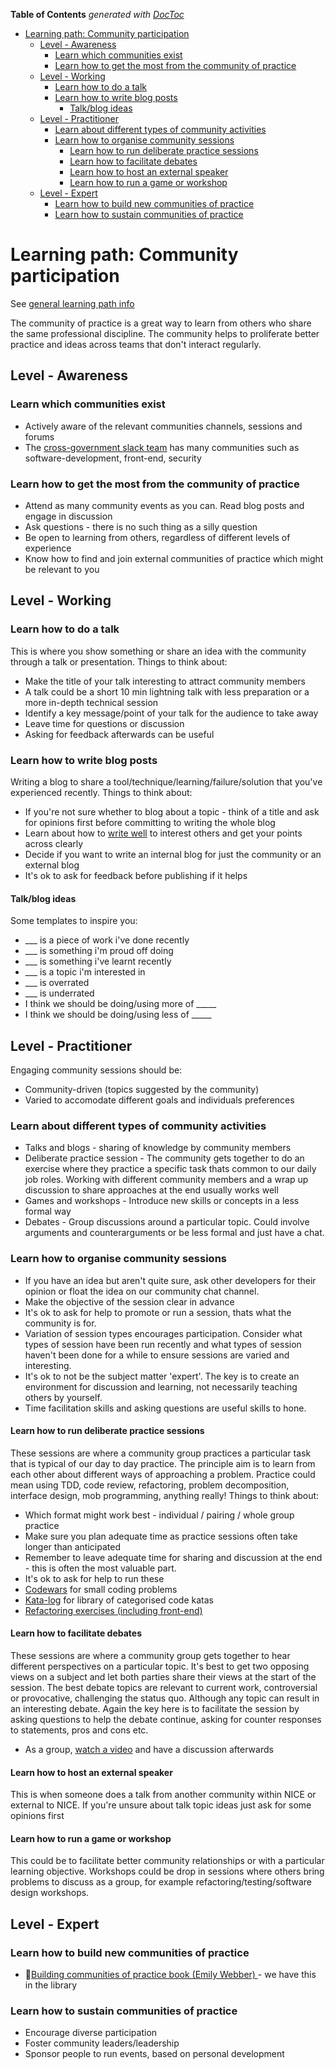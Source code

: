 <!-- START doctoc generated TOC please keep comment here to allow auto update -->
<!-- DON'T EDIT THIS SECTION, INSTEAD RE-RUN doctoc TO UPDATE -->
**Table of Contents**  *generated with [DocToc](https://github.com/thlorenz/doctoc)*

- [Learning path: Community participation](#learning-path-community-participation)
  - [Level - Awareness](#level---awareness)
    - [Learn which communities exist](#learn-which-communities-exist)
    - [Learn how to get the most from the community of practice](#learn-how-to-get-the-most-from-the-community-of-practice)
  - [Level - Working](#level---working)
    - [Learn how to do a talk](#learn-how-to-do-a-talk)
    - [Learn how to write blog posts](#learn-how-to-write-blog-posts)
      - [Talk/blog ideas](#talkblog-ideas)
  - [Level - Practitioner](#level---practitioner)
    - [Learn about different types of community activities](#learn-about-different-types-of-community-activities)
    - [Learn how to organise community sessions](#learn-how-to-organise-community-sessions)
      - [Learn how to run deliberate practice sessions](#learn-how-to-run-deliberate-practice-sessions)
      - [Learn how to facilitate debates](#learn-how-to-facilitate-debates)
      - [Learn how to host an external speaker](#learn-how-to-host-an-external-speaker)
      - [Learn how to run a game or workshop](#learn-how-to-run-a-game-or-workshop)
  - [Level - Expert](#level---expert)
    - [Learn how to build new communities of practice](#learn-how-to-build-new-communities-of-practice)
    - [Learn how to sustain communities of practice](#learn-how-to-sustain-communities-of-practice)

<!-- END doctoc generated TOC please keep comment here to allow auto update -->

# Learning path: Community participation

See [general learning path info](learning-paths.md)

The community of practice is a great way to learn from others who share the same professional discipline.  The community helps to proliferate better practice and ideas across teams that don't interact regularly.

## Level - Awareness

### Learn which communities exist
- Actively aware of the relevant communities channels, sessions and forums 
- The [cross-government slack team](https://ukgovernmentdigital.slack.com/) has many communities such as software-development, front-end, security 

### Learn how to get the most from the community of practice
- Attend as many community events as you can. Read blog posts and engage in discussion
- Ask questions - there is no such thing as a silly question
- Be open to learning from others, regardless of different levels of experience
- Know how to find and join external communities of practice which might be relevant to you
  
## Level - Working

### Learn how to do a talk
This is where you show something or share an idea with the community through a talk or presentation.  Things to think about:
* Make the title of your talk interesting to attract community members
* A talk could be a short 10 min lightning talk with less preparation or a more in-depth technical session 
* Identify a key message/point of your talk for the audience to take away
* Leave time for questions or discussion
* Asking for feedback afterwards can be useful


### Learn how to write blog posts
Writing a blog to share a tool/technique/learning/failure/solution that you've experienced recently. Things to think about:
* If you're not sure whether to blog about a topic - think of a title and ask for opinions first before committing to writing the whole blog
* Learn about how to [write well](https://www.julian.com/guide/write/intro) to interest others and get your points across clearly
* Decide if you want to write an internal blog for just the community or an external blog
* It's ok to ask for feedback before publishing if it helps

#### Talk/blog ideas

Some templates to inspire you:
* ___ is a piece of work i've done recently
* ___ is something i'm proud off doing
* ___ is something i've learnt recently
* ___ is a topic i'm interested in
* ___ is overrated
* ___ is underrated
* I think we should be doing/using more of _____
* I think we should be doing/using less of _____

## Level - Practitioner

Engaging community sessions should be:
* Community-driven (topics suggested by the community)
* Varied to accomodate different goals and individuals preferences

### Learn about different types of community activities
* Talks and blogs - sharing of knowledge by community members
* Deliberate practice session - The community gets together to do an exercise where they practice a specific task thats common to our daily job roles.  Working with different community members and a wrap up discussion to share approaches at the end usually works well
* Games and workshops - Introduce new skills or concepts in a less formal way
* Debates - Group discussions around a particular topic.  Could involve arguments and counterarguments or be less formal and just have a chat.


### Learn how to organise community sessions

* If you have an idea but aren't quite sure, ask other developers for their opinion or float the idea on our community chat channel.
* Make the objective of the session clear in advance
* It's ok to ask for help to promote or run a session, thats what the community is for.
* Variation of session types encourages participation.  Consider what types of session have been run recently and what types of session haven't been done for a while to ensure sessions are varied and interesting.
* It's ok to not be the subject matter 'expert'.  The key is to create an environment for discussion and learning, not necessarily teaching others by yourself.  
* Time facilitation skills and asking questions are useful skills to hone.

#### Learn how to run deliberate practice sessions
These sessions are where a community group practices a particular task that is typical of our day to day practice.  The principle aim is to learn from each other about different ways of approaching a problem.  Practice could mean using TDD, code review, refactoring, problem decomposition, interface design, mob programming, anything really!
Things to think about:
* Which format might work best - individual / pairing / whole group practice
* Make sure you plan adequate time as practice sessions often take longer than anticipated
* Remember to leave adequate time for sharing and discussion at the end - this is often the most valuable part.
* It's ok to ask for help to run these
* [Codewars](https://www.codewars.com/dashboard) for small coding problems
* [Kata-log](https://kata-log.rocks/) for library of categorised code katas
* [Refactoring exercises (including front-end)](https://understandlegacycode.com/blog/5-coding-exercises-to-practice-refactoring-legacy-code/)

#### Learn how to facilitate debates
These sessions are where a community group gets together to hear different perspectives on a particular topic.  It's best to get two opposing views on a subject and let both parties share their views at the start of the session.  The best debate topics are relevant to current work, controversial or provocative, challenging the status quo.  Although any topic can result in an interesting debate.  Again the key here is to facilitate the session by asking questions to help the debate continue, asking for counter responses to statements, pros and cons etc.

- As a group, [watch a video](https://www.youtube.com/channel/UCCfqyGl3nq_V0bo64CjZh8g) and have a discussion afterwards

#### Learn how to host an external speaker
This is when someone does a talk from another community within NICE or external to NICE.  If you're unsure about talk topic ideas just ask for some opinions first 

#### Learn how to run a game or workshop
This could be to facilitate better community relationships or with a particular learning objective.  Workshops could be drop in sessions where others bring problems to discuss as a group, for example refactoring/testing/software design workshops.

## Level - Expert

### Learn how to build new communities of practice
- 📘[Building communities of practice book (Emily Webber) ](https://emilywebber.co.uk/building-successful-communities-of-practice/) - we have this in the library

### Learn how to sustain communities of practice
- Encourage diverse participation
- Foster community leaders/leadership
- Sponsor people to run events, based on personal development



